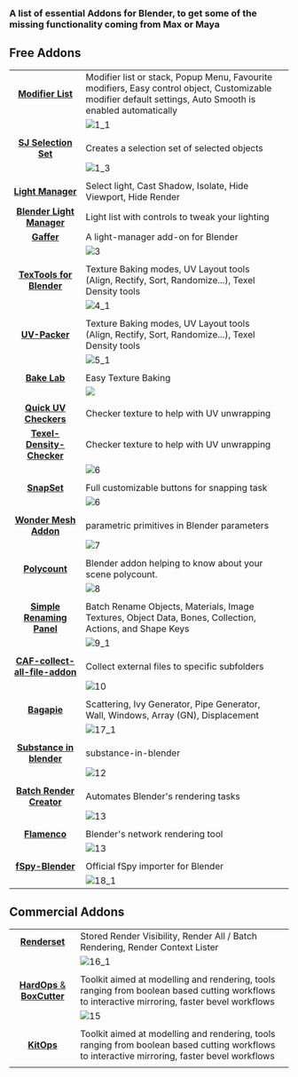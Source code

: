 
### A list of essential Addons for Blender, to get some of the missing functionality coming from Max or Maya

## Free Addons
| | | |
|:----------------:| :-------------| :-------------|
| [**Modifier List**](https://github.com/Symstract/modifier_list)| Modifier list or stack, Popup Menu, Favourite modifiers, Easy control object, Customizable modifier default settings, Auto Smooth is enabled automatically |  |  
| | ![1_1](https://user-images.githubusercontent.com/24575719/182044110-c2d0c281-2a07-4d2d-b551-f866f7c93938.jpg)| |
| | | |
| [**SJ Selection Set**](https://github.com/Symstract/modifier_list)| Creates a selection set of selected objects |  |  
| |![1_3](https://user-images.githubusercontent.com/24575719/182044169-6a14e087-a50a-4b29-aeed-196331c490d4.jpg) | |
| | | |
| [**Light Manager**](https://coreycorza.gumroad.com/l/light_manager)|  Select light, Cast Shadow, Isolate, Hide Viewport, Hide Render |  |  
| [**Blender Light Manager**](https://engelik.gumroad.com/l/DQNYI)| Light list with controls to tweak your lighting  |  |  
| [**Gaffer**](https://github.com/gregzaal/Gaffer)| A light-manager add-on for Blender   |  |  
| |![3](https://user-images.githubusercontent.com/24575719/182044285-bd74fcfd-da1a-4102-9d01-bf73f623d134.jpg) | |
| | | |
| [**TexTools for Blender**](https://github.com/SavMartin/TexTools-Blender)| Texture Baking modes, UV Layout tools (Align, Rectify, Sort, Randomize...), Texel Density tools  |  |  
| | ![4_1](https://user-images.githubusercontent.com/24575719/182044400-af5927b8-ee81-4e2e-a410-6c564046df0f.jpg) | |
| | | |
| [**UV-Packer**](https://www.uv-packer.com/blender/)| Texture Baking modes, UV Layout tools (Align, Rectify, Sort, Randomize...), Texel Density tools  |  |  
| |![5_1](https://user-images.githubusercontent.com/24575719/182044461-a469be12-efe3-423e-835d-94bc5586a4ef.jpg) | |
| | | |
| [**Bake Lab**](https://github.com/specoolar/Blender-BakeLab2)| Easy Texture Baking | |  
| |![]([https://github.com/specoolar/Blender-BakeLab2/raw/master/bakelab_thumbnail_text_logo_small.jpg]) | |
| | | |
| [**Quick UV Checkers**](https://amanbairwal.gumroad.com/l/QUVCheckers)| Checker texture to help with UV unwrapping |  |  
| [**Texel-Density-Checker**](https://github.com/mrven/Blender-Texel-Density-Checker)| Checker texture to help with UV unwrapping |  |  
| | ![6](https://user-images.githubusercontent.com/24575719/182044507-75872f1a-ef53-4546-9f5d-0b1e8d2a0c92.gif)| |
| | | |
| [**SnapSet**](https://github.com/mkbreuer/view3d_snapset/releases)| Full customizable buttons for snapping task  |  |  
| | ![6](https://user-images.githubusercontent.com/24575719/182044529-585c2afe-d645-45c6-a935-f8e8b96160d6.png)| |
| | | |
| [**Wonder Mesh Addon**](https://github.com/specoolar/Blender-BakeLab2)|  parametric primitives in Blender parameters  |  |  
| |![7](https://user-images.githubusercontent.com/24575719/182044547-5ee44113-598a-42d0-9a14-9d29ab51b335.jpg) | |
| | | |
| [**Polycount**](https://github.com/Vinc3r/Polycount)| Blender addon helping to know about your scene polycount. |  | 
| |![8](https://user-images.githubusercontent.com/24575719/182044573-2f429f87-8cb1-42e2-a6d5-7aa999ce37ff.png) | |
| | | |
| [**Simple Renaming Panel**](https://github.com/Weisl/simple_renaming_panel)| Batch Rename Objects, Materials, Image Textures, Object Data, Bones, Collection, Actions, and Shape Keys |  |  
| |![9_1](https://user-images.githubusercontent.com/24575719/182044599-3e43e29e-0f44-4b40-84fb-6285fcd6c45a.jpg) | |
| | | |
| [**CAF-collect-all-file-addon**](https://github.com/samytichadou/CAF-collect-all-file-addon)| Collect external files to specific subfolders|  |  
| |![10](https://user-images.githubusercontent.com/24575719/182044627-56b579b1-479f-49f2-9503-d449a520fe5a.jpg) | |
| | | |
| [**Bagapie**](https://www.f12studio.fr/bagapiev6)| Scattering, Ivy Generator, Pipe Generator, Wall, Windows, Array (GN), Displacement | |
| | ![17_1](https://user-images.githubusercontent.com/24575719/182044683-56032231-0d99-4d42-bce2-2fac9cd0bf15.jpg)| |
| | | |
| [**Substance in blender**](https://substance3d.adobe.com/plugins/substance-in-blender/) | substance-in-blender |  |  
| |![12](https://user-images.githubusercontent.com/24575719/182044730-be0954af-666f-4f4c-8056-34f0c6ffcd6f.jpg) | |
| | | |
| [**Batch Render Creator**](https://blender-addons.gumroad.com/l/kAloE) | Automates Blender's rendering tasks |  |  
| |![13](https://user-images.githubusercontent.com/24575719/182044749-b4721de9-5119-4715-bf14-bf9676774cf2.jpg) | |
| | | |
| [**Flamenco**](https://flamenco.blender.org/) | Blender's network rendering tool |  |  
| |![13](https://flamenco.blender.org/images/flamenco_screenshot_01.webp) | 
| | | |
| [**fSpy-Blender**](https://github.com/stuffmatic/fSpy-Blender) | Official fSpy importer for Blender|  |  
| |![18_1](https://user-images.githubusercontent.com/24575719/182044796-f520a3be-2887-40d4-8161-fe29efb304ca.jpg) | |

## Commercial Addons
| | | |
|:----------------:| :-------------| :-------------|
| [**Renderset**](https://blendermarket.com/products/render-manager-addon-renderset)| Stored Render Visibility, Render All / Batch Rendering, Render Context Lister |  |  
| | ![16_1](https://user-images.githubusercontent.com/24575719/182044842-77cee8bc-7da8-4045-b75b-b9405dd3fdb3.jpg)| |
| | | |
| [**HardOps** & **BoxCutter**](https://masterxeon1001.gumroad.com/l/hardops)| Toolkit aimed at modelling and rendering, tools ranging from boolean based cutting workflows to interactive mirroring, faster bevel workflows |  |  
| |![15](https://user-images.githubusercontent.com/24575719/182044890-f57b9b7e-ac58-4e3a-8b9e-76096d05e857.gif) | |
| | | |
| [**KitOps**](https://masterxeon1001.gumroad.com/l/hardops)| Toolkit aimed at modelling and rendering, tools ranging from boolean based cutting workflows to interactive mirroring, faster bevel workflows |  | 
| | | |



